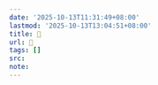 ```yaml
---
date: '2025-10-13T11:31:49+08:00'
lastmod: '2025-10-13T13:04:51+08:00'
title: 󰪮
url: 󰪮
tags: []
src:
note:
---
```

